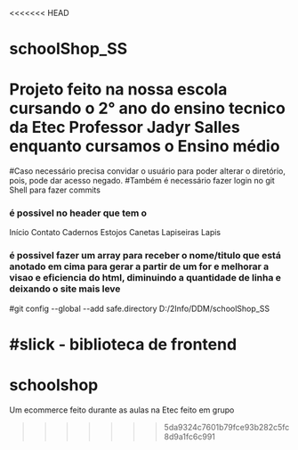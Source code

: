 <<<<<<< HEAD
# schoolShop_SS
# Projeto feito na nossa escola cursando o 2° ano do ensino tecnico da Etec Professor Jadyr Salles enquanto cursamos o Ensino médio
#Caso necessário precisa convidar o usuário para poder alterar o diretório, pois, pode dar acesso negado.
#Também é necessário fazer login no git Shell para fazer commits


### é possivel no header que tem o 
Início
Contato
Cadernos
Estojos
Canetas
Lapiseiras
Lapis

### é possivel fazer um array para receber o nome/titulo que está anotado em cima para gerar a partir de um for e melhorar a visao e eficiencia do html, diminuindo a quantidade de linha e deixando o site mais leve

#git config --global --add safe.directory D:/2Info/DDM/schoolShop_SS

#slick - biblioteca de frontend
=======
# schoolshop
Um ecommerce feito durante as aulas na Etec feito em grupo
>>>>>>> 5da9324c7601b79fce93b282c5fc8d9a1fc6c991
